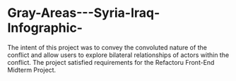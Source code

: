 # Gray-Areas---Syria-Iraq-Infographic-

The intent of this project was to convey the convoluted nature of the conflict and allow users to explore bilateral relationships of actors within the conflict.  The project satisfied requirements for the Refactoru Front-End Midterm Project.  
